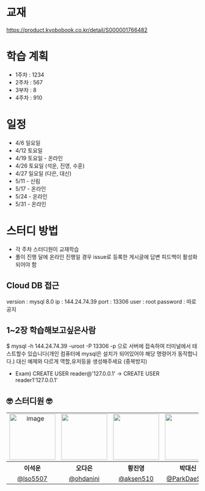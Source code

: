 # 교재
https://product.kyobobook.co.kr/detail/S000001766482
# 학습 계획
 - 1주차 : 1234
 - 2주차 : 567
 - 3부차 :  8  
 - 4주차 :  910
# 일정
- 4/6 일요일 
- 4/12 토요일 
- 4/19 토요일 - 온라인
- 4/26 토요일 (석운, 진영, 수훈)
- 4/27 일요일 (다은, 대신)
- 5/11 - 신림
- 5/17 - 온라인
- 5/24 - 온라인
- 5/31 - 온라인 
# 스터디 방법
- 각 주차 스터디원이 교재학습
- 풀이 진행 달에 온라인 진행일 경우 issue로 등록한 게시글에 답변 피드백이 활성화 되어야 함

## Cloud DB 접근
version : mysql 8.0
ip : 144.24.74.39
port : 13306
user : root
password : 따로 공지

## 1~2장 학습해보고싶은사람
$ mysql -h 144.24.74.39 -uroot -P 13306 -p
으로 서버에 접속하여 터미널에서 테스트할수 있습니다(개인 컴퓨터에 mysql은 설치가 되어있어야 해당 명령어가 동작합니다.)
대신 예제와 다르게 역할,유저등을 생성해주세요 (중복방지)
 - Exam) CREATE USER reader@'127.0.0.1' -> CREATE USER reader1'127.0.0.1'

## 🤓 스터디원 🤓



<table>
<tbody>

<tr>
<td align="center"><img width="120" alt="image" src="https://github.com/user-attachments/assets/64f0d2f4-2af8-4005-8007-ff33be5396e8"></td>
<td align="center"><img src="https://github.com/user-attachments/assets/3628fe9b-82d7-48ac-9bf1-e680cc0f691c" width="120" /></td>
<td align="center"><img src="https://github.com/user-attachments/assets/d9b3e407-01a6-4103-8819-02ecebbe76f5" width="120" /></td>
<td align="center"><img src="https://github.com/user-attachments/assets/30dd038b-00d1-4f6a-96d1-12ebfa11dbab" width="120" /></td>
<td align="center"><img src="https://github.com/user-attachments/assets/b2572698-4c1e-4eda-ba16-a1ade7b016b6" width="120" /></td>
<td align="center"><img src="https://github.com/user-attachments/assets/66dfff34-8294-43de-bbe3-b7211e96003a" width="120" /></td>
<td align="center"><img src="https://github.com/user-attachments/assets/886d4910-3e12-47fe-aeab-68a707719431" width="120" /></td>
</tr>
<tr>
<th align="center">이석운</th>
<th align="center">오다은</th>
<th align="center">황진영</th>
<th align="center">박대신</th>
<th align="center">조수훈</th>
<th align="center">김태민</th>
<th align="center">이영경</th>

</tr>
<tr>
<td align="center" width="120"><a href="https://github.com/lso5507">@lso5507</a></td>
<td align="center" width="120"><a href="https://github.com/ohdanini">@ohdanini</a></td>
<td align="center" width="120"><a href="https://github.com/aksen510">@aksen510</a></td>
<td align="center" width="120"><a href="https://github.com/ParkDaeShin">@ParkDaeShin</a></td>
<td align="center" width="120"><a href="https://github.com/JoSuhun">@JoSuhun</a></td>
<td align="center" width="120"><a href="https://github.com/illchun00">@illchun00</a></td>
<td align="center" width="120"><a href="https://github.com/LeeYoungKyung">@LeeYoungKyung</a></td>

</tr>
<tr>
 
</tr>
</tbody>
</table>

</div>
